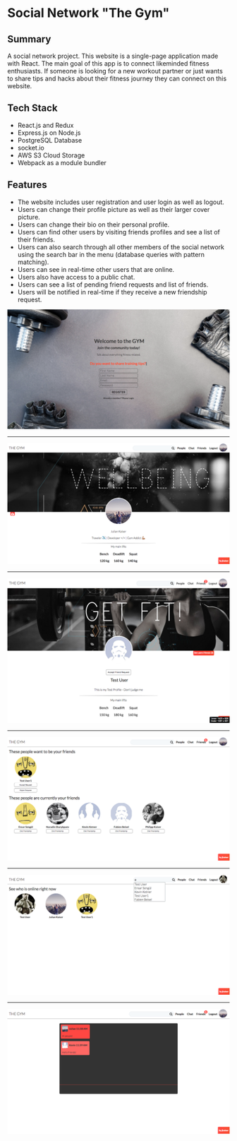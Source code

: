 # Social Network "The Gym"

## Summary
A social network project. This website is a single-page application made with React. The main goal of this app is to connect likeminded fitness enthusiasts. If someone is looking for a new workout partner or just wants to share tips and hacks about their fitness journey they can connect on this website.

## Tech Stack
* React.js and Redux
* Express.js on Node.js
* PostgreSQL Database
* socket.io
* AWS S3 Cloud Storage
* Webpack as a module bundler

## Features
* The website includes user registration and user login as well as logout.
* Users can change their profile picture as well as their larger cover picture.
* Users can change their bio on their personal profile.
* Users can find other users by visiting friends profiles and see a list of their friends.
* Users can also search through all other members of the social network using the search bar in the menu (database queries with pattern matching).
* Users can see in real-time other users that are online.
* Users also have access to a public chat.
* Users can see a list of pending friend requests and list of friends.
* Users will be notified in real-time if they receive a new friendship request.

![Social Network Register](social_register.png)

****

![Social Network Profile](social_profile.png)

****

![Social Network Fried](social_friend2.png)

****

![Social Network Friends](social_friends.png)

****

![Social Network User Search](social_search.png)

****

![Social Network Chat](social_chat.png)
